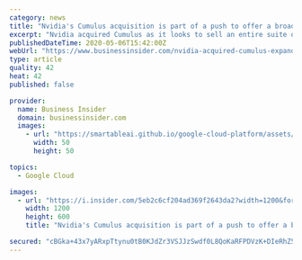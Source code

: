 ```yaml
---
category: news
title: "Nvidia's Cumulus acquisition is part of a push to offer a broader range of enterprise cloud computing services"
excerpt: "Nvidia acquired Cumulus as it looks to sell an entire suite of products and services needed for enterprises to maintain private cloud data centers."
publishedDateTime: 2020-05-06T15:42:00Z
webUrl: "https://www.businessinsider.com/nvidia-acquired-cumulus-expand-enterprise-cloud-growth-2020-5"
type: article
quality: 42
heat: 42
published: false

provider:
  name: Business Insider
  domain: businessinsider.com
  images:
    - url: "https://smartableai.github.io/google-cloud-platform/assets/images/organizations/businessinsider.com-50x50.jpg"
      width: 50
      height: 50

topics:
  - Google Cloud

images:
  - url: "https://i.insider.com/5eb2c6cf204ad369f2643da2?width=1200&format=jpeg"
    width: 1200
    height: 600
    title: "Nvidia's Cumulus acquisition is part of a push to offer a broader range of enterprise cloud computing services"

secured: "cBGka+43x7yARxpTtynu0tB0KJdZr3VSJJzSwdf0L8QoKaRFPDVzK+DIeRhZ5IkxDZvQGkVymnB1RWC8F5QmofPqF7jfMhc5diFL0+bDo4nV2cXfcAa8SG5hU6DzvuTLUQpULmDrTqbxY67V+RHnyZ6b/w9GWkrfp5/Q6b0MqQLoV9tLo+olGbuKJgqJe/MYG3eDCuJ4gpGGZgCRWxcR0DHRFKydEM4kfYxIs2GX+GAydGGh0jXqjmBaVROWFqFKZLQg015c8vnXpBNLwH2nsVo0xo4zTAZH8KgHMplVgZQNC/vj6Y0wCcOORB8GWDi+;q6EWQA/jIjwt4tkBLLMRwA=="
---
```


